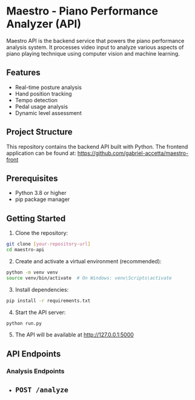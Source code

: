 # Maestro - Piano Performance Analyzer (API)

Maestro API is the backend service that powers the piano performance analysis system. It processes video input to analyze various aspects of piano playing technique using computer vision and machine learning.

## Features

- Real-time posture analysis
- Hand position tracking
- Tempo detection
- Pedal usage analysis
- Dynamic level assessment

## Project Structure

This repository contains the backend API built with Python. The frontend application can be found at:
https://github.com/gabriel-accetta/maestro-front

## Prerequisites

- Python 3.8 or higher
- pip package manager

## Getting Started

1. Clone the repository:
```bash
git clone [your-repository-url]
cd maestro-api
```

2. Create and activate a virtual environment (recommended):
```bash
python -m venv venv
source venv/bin/activate  # On Windows: venv\Scripts\activate
```

3. Install dependencies:
```bash
pip install -r requirements.txt
```

4. Start the API server:
```bash
python run.py
```

5. The API will be available at http://127.0.0.1:5000

## API Endpoints

### Analysis Endpoints

- `POST /analyze`
  - 
